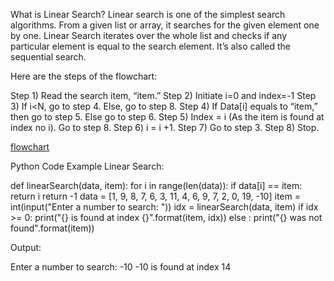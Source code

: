 What is Linear Search?
Linear search is one of the simplest search algorithms. From a given list or array, it searches for the given element one by one. Linear Search iterates over the whole list and checks if any particular element is equal to the search element. It’s also called the sequential search.

Here are the steps of the flowchart:

Step 1) Read the search item, “item.”
Step 2) Initiate i=0 and index=-1
Step 3) If i<N, go to step 4. Else, go to step 8.
Step 4) If Data[i] equals to “item,” then go to step 5. Else go to step 6.
Step 5) Index = i (As the item is found at index no i). Go to step 8.
Step 6) i = i +1.
Step 7) Go to step 3.
Step 8) Stop.

[flowchart](https://github.com/user-attachments/assets/30c167bf-5071-4c9d-9f71-fb3f541b3182)

Python Code Example Linear Search:

def linearSearch(data, item):
    for i in range(len(data)):
    if data[i] == item:
    return i
return -1
data = [1, 9, 8, 7, 6, 3, 11, 4, 6, 9, 7, 2, 0, 19, -10]
item = int(input("Enter a number to search: "))
idx = linearSearch(data, item)
if idx >= 0:
    print("{} is found at index {}".format(item, idx))
else :
    print("{} was not found".format(item))

Output:

Enter a number to search: -10
-10 is found at index 14
